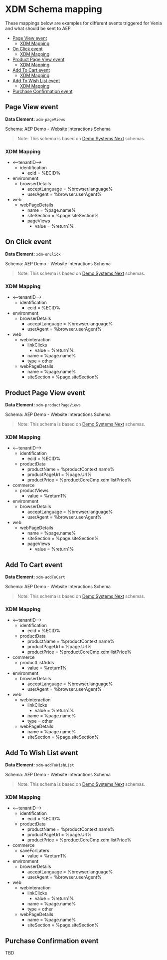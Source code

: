 # XDM Schema mapping <!-- omit in toc -->
These mappings below are examples for different events triggered for Venia and what should be sent to AEP
- [Page View event](#page-view-event)
  - [XDM Mapping](#xdm-mapping)
- [On Click event](#on-click-event)
  - [XDM Mapping](#xdm-mapping-1)
- [Product Page View event](#product-page-view-event)
  - [XDM Mapping](#xdm-mapping-2)
- [Add To Cart event](#add-to-cart-event)
  - [XDM Mapping](#xdm-mapping-3)
- [Add To Wish List event](#add-to-wish-list-event)
  - [XDM Mapping](#xdm-mapping-4)
- [Purchase Confirmation event](#purchase-confirmation-event)

## Page View event
**Data Element:** `xdm-pageViews`

Schema: AEP Demo - Website Interactions Schema
> Note: This schema is based on [Demo Systems Next](https://docs.adobedemo.com/) schemas.

### XDM Mapping
 * <--tenantID-->
   * identification
     * ecid = %ECID%
 * environment
   * browserDetails
     * acceptLanguage = %browser.language%
     * userAgent = %browser.userAgent%
 * web
   * webPageDetails
     * name = %page.name%
     * siteSection = %page.siteSection%
     * pageViews
       * value = %return1%

## On Click event
**Data Element:** `xdm-onClick`

Schema: AEP Demo - Website Interactions Schema
> Note: This schema is based on [Demo Systems Next](https://docs.adobedemo.com/) schemas.

### XDM Mapping
 * <--tenantID-->
   * identification
     * ecid = %ECID%
 * environment
   * browserDetails
     * acceptLanguage = %browser.language%
     * userAgent = %browser.userAgent%
 * web
   * webinteraction
     * linkClicks
       * value = %return1%
     * name = %page.name%
     * type = other
   * webPageDetails
     * name = %page.name%
     * siteSection = %page.siteSection%

## Product Page View event
**Data Element:** `xdm-productPageViews`

Schema: AEP Demo - Website Interactions Schema
> Note: This schema is based on [Demo Systems Next](https://docs.adobedemo.com/) schemas.

### XDM Mapping
 * <--tenantID-->
   * identification
     * ecid = %ECID%
   * productData
     * productName = %productContext.name%
     * productPageUrl = %page.Url%
     * productPrice = %productCoreCmp.xdm:listPrice%
 * commerce
   * productViews
     * value = %return1%
 * environment
   * browserDetails
     * acceptLanguage = %browser.language%
     * userAgent = %browser.userAgent%
 * web
   * webPageDetails
     * name = %page.name%
     * siteSection = %page.siteSection%
     * pageViews
       * value = %return1%

## Add To Cart event
**Data Element:** `xdm-addToCart`

Schema: AEP Demo - Website Interactions Schema
> Note: This schema is based on [Demo Systems Next](https://docs.adobedemo.com/) schemas.

### XDM Mapping
 * <--tenantID-->
   * identification
     * ecid = %ECID%
   * productData
     * productName = %productContext.name%
     * productPageUrl = %page.Url%
     * productPrice = %productCoreCmp.xdm:listPrice%
 * commerce
   * productListAdds
     * value = %return1%
 * environment
   * browserDetails
     * acceptLanguage = %browser.language%
     * userAgent = %browser.userAgent%
 * web
   * webinteraction
     * linkClicks
       * value = %return1%
     * name = %page.name%
     * type = other
   * webPageDetails
     * name = %page.name%
     * siteSection = %page.siteSection%

## Add To Wish List event
**Data Element:** `xdm-addToWishList`

Schema: AEP Demo - Website Interactions Schema
> Note: This schema is based on [Demo Systems Next](https://docs.adobedemo.com/) schemas.

### XDM Mapping
 * <--tenantID-->
   * identification
     * ecid = %ECID%
   * productData
     * productName = %productContext.name%
     * productPageUrl = %page.Url%
     * productPrice = %productCoreCmp.xdm:listPrice%
 * commerce
   * saveForLaters
     * value = %return1%
 * environment
   * browserDetails
     * acceptLanguage = %browser.language%
     * userAgent = %browser.userAgent%
 * web
   * webinteraction
     * linkClicks
       * value = %return1%
     * name = %page.name%
     * type = other
   * webPageDetails
     * name = %page.name%
     * siteSection = %page.siteSection%

## Purchase Confirmation event
TBD